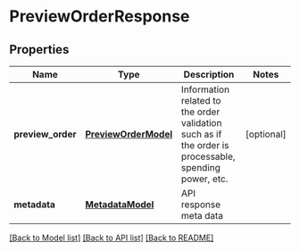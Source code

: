 # PreviewOrderResponse

## Properties
Name | Type | Description | Notes
------------ | ------------- | ------------- | -------------
**preview_order** | [**PreviewOrderModel**](PreviewOrderModel.md) | Information related to the order validation such as if the order is processable, spending power, etc. | [optional] 
**metadata** | [**MetadataModel**](MetadataModel.md) | API response meta data | 

[[Back to Model list]](../README.md#documentation-for-models) [[Back to API list]](../README.md#documentation-for-api-endpoints) [[Back to README]](../README.md)


